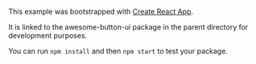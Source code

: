 This example was bootstrapped with [Create React App](https://github.com/facebook/create-react-app).

It is linked to the awesome-button-ui package in the parent directory for development purposes.

You can run `npm install` and then `npm start` to test your package.
